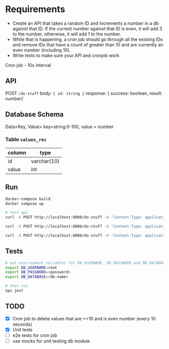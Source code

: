 # Requirements

- Create an API that takes a random ID and increments a number in a db against that ID. If the current number against that ID is even, it will add 3 to the number, otherwise, it will add 1 to the number.
- While that is happening, a cron job should go through all the existing IDs and remove IDs that have a count of greater than 10 and are currently an even number (including 10).
- Write tests to make sure your API and cronjob work

Cron job - 10s interval

## API

POST `/do-stuff`  body: `{ id: string }` response: { success: boolean, result: number}`


## Database Schema

Data<Key, Value> key=string:0-100, value = number

### Table `values_rec`

| column | type |
|--------|------|
| id | varchar(10) |
| value | int |

## Run

```bash
docker-compose build
docker compose up

# test api
curl -X POST http://localhost:8000/do-stuff -H 'Content-Type: application/json' -d "{\"id\": \"test_rec\"}" # result 1

curl -X POST http://localhost:8000/do-stuff -H 'Content-Type: application/json' -d "{\"id\": \"test_rec\"}" # result 2

curl -X POST http://localhost:8000/do-stuff -H 'Content-Type: application/json' -d "{\"id\": \"test_rec\"}" # result 3
```

## Tests

```bash
# set environment variables for DB_USERNAME, DB_PASSWORD and DB_DATABASE
export DB_USERNAME=root
export DB_PASSWORD=<password>
export DB_DATABASE=<db-name>

# then run
npx jest
```

## TODO

- [x] Cron job to delete values that are >=10 and is even number (every 10 seconds)
- [x] Unit tests
- [ ] e2e tests for cron job
- [ ] use mocks for unit testing db module
